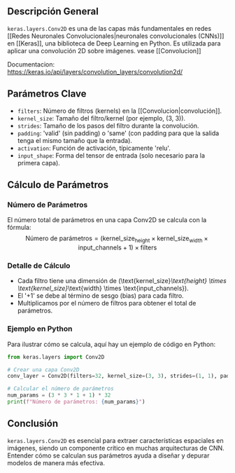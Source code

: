 ## Descripción General
`keras.layers.Conv2D` es una de las capas más fundamentales en redes [[Redes Neuronales Convolucionales|neuronales convolucionales (CNNs)]] en [[Keras]], una biblioteca de Deep Learning en Python. Es utilizada para aplicar una convolución 2D sobre imágenes. vease [[Convolucion]]

Documentacion: https://keras.io/api/layers/convolution_layers/convolution2d/
## Parámetros Clave
- `filters`: Número de filtros (kernels) en la [[Convolucion|convolución]].
- `kernel_size`: Tamaño del filtro/kernel (por ejemplo, (3, 3)).
- `strides`: Tamaño de los pasos del filtro durante la convolución.
- `padding`: 'valid' (sin padding) o 'same' (con padding para que la salida tenga el mismo tamaño que la entrada).
- `activation`: Función de activación, típicamente 'relu'.
- `input_shape`: Forma del tensor de entrada (solo necesario para la primera capa).

## Cálculo de Parámetros

### Número de Parámetros

El número total de parámetros en una capa Conv2D se calcula con la fórmula:
$$ \text{Número de parámetros} = (\text{kernel_size}_\text{height} \times \text{kernel_size}_\text{width} \times \text{input_channels} + 1) \times \text{filters} $$

### Detalle de Cálculo
- Cada filtro tiene una dimensión de \(\text{kernel_size}_\text{height} \times \text{kernel_size}_\text{width} \times \text{input_channels}\).
- El '+1' se debe al término de sesgo (bias) para cada filtro.
- Multiplicamos por el número de filtros para obtener el total de parámetros.

### Ejemplo en Python
Para ilustrar cómo se calcula, aquí hay un ejemplo de código en Python:
```python
from keras.layers import Conv2D

# Crear una capa Conv2D
conv_layer = Conv2D(filters=32, kernel_size=(3, 3), strides=(1, 1), padding='valid', activation='relu', input_shape=(28, 28, 1))

# Calcular el número de parámetros
num_params = (3 * 3 * 1 + 1) * 32
print(f"Número de parámetros: {num_params}")
```

## Conclusión
`keras.layers.Conv2D` es esencial para extraer características espaciales en imágenes, siendo un componente crítico en muchas arquitecturas de CNN. Entender cómo se calculan sus parámetros ayuda a diseñar y depurar modelos de manera más efectiva.
